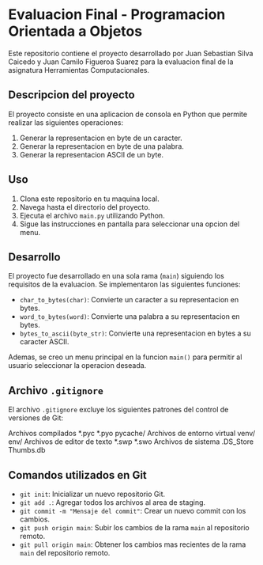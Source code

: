 # Evaluacion Final - Programacion Orientada a Objetos

Este repositorio contiene el proyecto desarrollado por Juan Sebastian Silva Caicedo y Juan Camilo Figueroa Suarez para la evaluacion final de la asignatura Herramientas Computacionales.

## Descripcion del proyecto

El proyecto consiste en una aplicacion de consola en Python que permite realizar las siguientes operaciones:

1. Generar la representacion en byte de un caracter.
2. Generar la representacion en byte de una palabra.
3. Generar la representacion ASCII de un byte.

## Uso

1. Clona este repositorio en tu maquina local.
2. Navega hasta el directorio del proyecto.
3. Ejecuta el archivo `main.py` utilizando Python.
4. Sigue las instrucciones en pantalla para seleccionar una opcion del menu.

## Desarrollo

El proyecto fue desarrollado en una sola rama (`main`) siguiendo los requisitos de la evaluacion. Se implementaron las siguientes funciones:

- `char_to_bytes(char)`: Convierte un caracter a su representacion en bytes.
- `word_to_bytes(word)`: Convierte una palabra a su representacion en bytes.
- `bytes_to_ascii(byte_str)`: Convierte una representacion en bytes a su caracter ASCII.

Ademas, se creo un menu principal en la funcion `main()` para permitir al usuario seleccionar la operacion deseada.

## Archivo `.gitignore`

El archivo `.gitignore` excluye los siguientes patrones del control de versiones de Git:

Archivos compilados
*.pyc
*.pyo
pycache/
Archivos de entorno virtual
venv/
env/
Archivos de editor de texto
*.swp
*.swo
Archivos de sistema
.DS_Store
Thumbs.db

## Comandos utilizados en Git

- `git init`: Inicializar un nuevo repositorio Git.
- `git add .`: Agregar todos los archivos al area de staging.
- `git commit -m "Mensaje del commit"`: Crear un nuevo commit con los cambios.
- `git push origin main`: Subir los cambios de la rama `main` al repositorio remoto.
- `git pull origin main`: Obtener los cambios mas recientes de la rama `main` del repositorio remoto.
